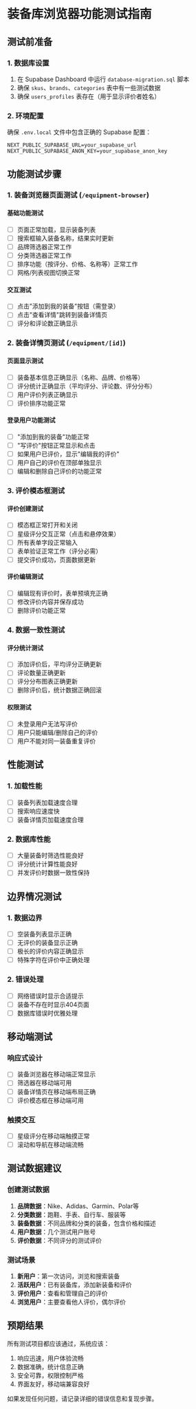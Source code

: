 # 装备库浏览器功能测试指南

## 测试前准备

### 1. 数据库设置
1. 在 Supabase Dashboard 中运行 `database-migration.sql` 脚本
2. 确保 `skus`、`brands`、`categories` 表中有一些测试数据
3. 确保 `users_profiles` 表存在（用于显示评价者姓名）

### 2. 环境配置
确保 `.env.local` 文件中包含正确的 Supabase 配置：
```env
NEXT_PUBLIC_SUPABASE_URL=your_supabase_url
NEXT_PUBLIC_SUPABASE_ANON_KEY=your_supabase_anon_key
```

## 功能测试步骤

### 1. 装备浏览器页面测试 (`/equipment-browser`)

#### 基础功能测试
- [ ] 页面正常加载，显示装备列表
- [ ] 搜索框输入装备名称，结果实时更新
- [ ] 品牌筛选器正常工作
- [ ] 分类筛选器正常工作
- [ ] 排序功能（按评分、价格、名称等）正常工作
- [ ] 网格/列表视图切换正常

#### 交互测试
- [ ] 点击"添加到我的装备"按钮（需登录）
- [ ] 点击"查看详情"跳转到装备详情页
- [ ] 评分和评论数正确显示

### 2. 装备详情页测试 (`/equipment/[id]`)

#### 页面显示测试
- [ ] 装备基本信息正确显示（名称、品牌、价格等）
- [ ] 评分统计正确显示（平均评分、评论数、评分分布）
- [ ] 用户评价列表正确显示
- [ ] 评价排序功能正常

#### 登录用户功能测试
- [ ] "添加到我的装备"功能正常
- [ ] "写评价"按钮正常显示和点击
- [ ] 如果用户已评价，显示"编辑我的评价"
- [ ] 用户自己的评价在顶部单独显示
- [ ] 编辑和删除自己评价的功能正常

### 3. 评价模态框测试

#### 评价创建测试
- [ ] 模态框正常打开和关闭
- [ ] 星级评分交互正常（点击和悬停效果）
- [ ] 所有表单字段正常输入
- [ ] 表单验证正常工作（评分必需）
- [ ] 提交评价成功，页面数据更新

#### 评价编辑测试
- [ ] 编辑现有评价时，表单预填充正确
- [ ] 修改评价内容并保存成功
- [ ] 删除评价功能正常

### 4. 数据一致性测试

#### 评分统计测试
- [ ] 添加评价后，平均评分正确更新
- [ ] 评论数量正确更新
- [ ] 评分分布图表正确更新
- [ ] 删除评价后，统计数据正确回滚

#### 权限测试
- [ ] 未登录用户无法写评价
- [ ] 用户只能编辑/删除自己的评价
- [ ] 用户不能对同一装备重复评价

## 性能测试

### 1. 加载性能
- [ ] 装备列表加载速度合理
- [ ] 搜索响应速度快
- [ ] 装备详情页加载速度合理

### 2. 数据库性能
- [ ] 大量装备时筛选性能良好
- [ ] 评分统计计算性能良好
- [ ] 并发评价时数据一致性保持

## 边界情况测试

### 1. 数据边界
- [ ] 空装备列表显示正确
- [ ] 无评价的装备显示正确
- [ ] 极长的评价内容正确显示
- [ ] 特殊字符在评价中正确处理

### 2. 错误处理
- [ ] 网络错误时显示合适提示
- [ ] 装备不存在时显示404页面
- [ ] 数据库错误时优雅处理

## 移动端测试

### 响应式设计
- [ ] 装备浏览器在移动端正常显示
- [ ] 筛选器在移动端可用
- [ ] 装备详情页在移动端布局正确
- [ ] 评价模态框在移动端可用

### 触摸交互
- [ ] 星级评分在移动端触摸正常
- [ ] 滚动和导航在移动端流畅

## 测试数据建议

### 创建测试数据
1. **品牌数据**：Nike、Adidas、Garmin、Polar等
2. **分类数据**：跑鞋、手表、自行车、服装等
3. **装备数据**：不同品牌和分类的装备，包含价格和描述
4. **用户数据**：几个测试用户账号
5. **评价数据**：不同评分的测试评价

### 测试场景
1. **新用户**：第一次访问，浏览和搜索装备
2. **活跃用户**：已有装备库，添加新装备和评价
3. **评价用户**：查看和管理自己的评价
4. **浏览用户**：主要查看他人评价，偶尔评价

## 预期结果

所有测试项目都应该通过，系统应该：
1. 响应迅速，用户体验流畅
2. 数据准确，统计信息正确
3. 安全可靠，权限控制严格
4. 界面友好，移动端兼容良好

如果发现任何问题，请记录详细的错误信息和复现步骤。